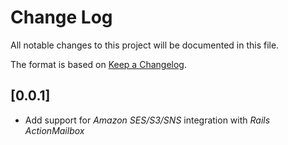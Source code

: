 # Change Log

All notable changes to this project will be documented in this file.

The format is based on [Keep a Changelog](http://keepachangelog.com/).

## [0.0.1]

- Add support for _Amazon SES/S3/SNS_ integration with _Rails ActionMailbox_

